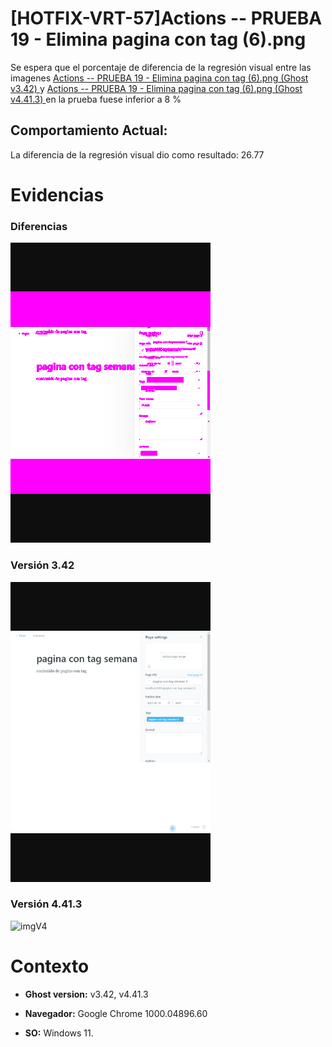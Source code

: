 # [HOTFIX-VRT-57]Actions -- PRUEBA 19 - Elimina pagina con tag (6).png

Se espera que el porcentaje de diferencia de la regresión visual entre las imagenes [Actions -- PRUEBA 19 - Elimina pagina con tag (6).png (Ghost v3.42) ](https://raw.githubusercontent.com/j-albarracin-uniandes/pruebas-automatizadas/master/semana8/PruebasVRT/backstop_data/bitmaps_reference/backstop_default_Actions_--_PRUEBA_19_-_Elimina_pagina_con_tag_6png_0_document_0_phone.png) y [Actions -- PRUEBA 19 - Elimina pagina con tag (6).png (Ghost v4.41.3) ](https://raw.githubusercontent.com/j-albarracin-uniandes/pruebas-automatizadas/master/semana8/PruebasVRT/v4/Actions%20--%20PRUEBA%2019%20-%20Elimina%20pagina%20con%20tag%20(6).png)  en la prueba fuese inferior a 8 %

## Comportamiento Actual:

La diferencia de la regresión visual dio como resultado: 26.77

# Evidencias

### Diferencias 

![tmgDiff](https://raw.githubusercontent.com/j-albarracin-uniandes/pruebas-automatizadas/master/semana8/PruebasVRT/backstop_data/bitmaps_test/20220514-114921/failed_diff_backstop_default_Actions_--_PRUEBA_19_-_Elimina_pagina_con_tag_6png_0_document_0_phone.png)

### Versión 3.42

![imgV3](https://raw.githubusercontent.com/j-albarracin-uniandes/pruebas-automatizadas/master/semana8/PruebasVRT/backstop_data/bitmaps_reference/backstop_default_Actions_--_PRUEBA_19_-_Elimina_pagina_con_tag_6png_0_document_0_phone.png)

### Versión 4.41.3

![imgV4](https://raw.githubusercontent.com/j-albarracin-uniandes/pruebas-automatizadas/master/semana8/PruebasVRT/v4/Actions%20--%20PRUEBA%2019%20-%20Elimina%20pagina%20con%20tag%20(6).png)

# Contexto

+ **Ghost version:** v3.42, v4.41.3

+ **Navegador:** Google Chrome 1000.04896.60

+ **SO:** Windows 11.

